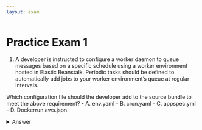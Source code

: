 ```yaml
---
layout: exam
---
```


# Practice Exam 1

1. A developer is instructed to configure a worker daemon to queue messages based on a specific schedule using a worker environment hosted in Elastic Beanstalk. Periodic tasks should be defined to automatically add jobs to your worker environment’s queue at regular intervals.

Which configuration file should the developer add to the source bundle to meet the above requirement?
    - A. env.yaml
    - B. cron.yaml
    - C. appspec.yml
    - D. Dockerrun.aws.json

<details markdown=1><summary markdown='span'>Answer</summary>
      Correct answer: B
</details>


